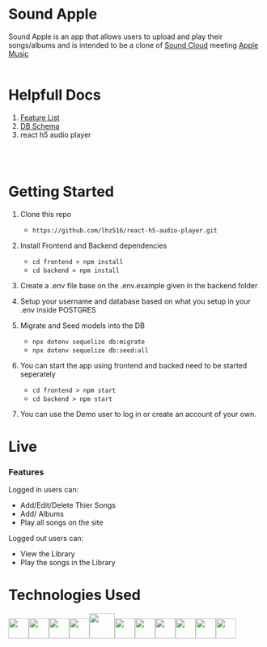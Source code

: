<h1> Sound Apple </h1>
<div>
<p>Sound Apple is an app that allows users to upload and play their songs/albums and is intended to be a clone of <a href='https://www.soundcloud.com'>Sound Cloud</a> meeting <a href='https://www.applemusic.com'>Apple Music</a>
<br>
</br>
</p>

</div>

<h1> Helpfull Docs </h1>
<ol>
 <li><a href='https://github.com/ta-cos/SoundApple/wiki/Features'>Feature List</a> </li>
 <li><a href='https://github.com/ta-cos/SoundApple/wiki/DBSchema'>DB Schema</a></li>
 <li><a href='https://github.com/lhz516/react-h5-audio-player'></a> react h5 audio player </li>
</ol>

<div>

<br>
</br>
<h1> Getting Started </h1>

1. Clone this repo

    * ```https://github.com/lhz516/react-h5-audio-player.git```

2. Install Frontend and Backend dependencies

    * ```cd frontend > npm install```
    * ```cd backend > npm install```

3. Create a .env file base on the .env.example given in the backend folder

4. Setup your username and database based on what you setup in your .env inside POSTGRES

5. Migrate and Seed models into the DB

    * ```npx dotenv sequelize db:migrate```
    * ```npx dotenv sequelize db:seed:all```

6. You can start the app using frontend and backed need to be started seperately

    * ```cd frontend > npm start```
    * ```cd backend > npm start```
7. You can use the Demo user to log in or create an account of your own.


<h1> Live </h1>

### Features

Logged in users can:

 - Add/Edit/Delete Thier Songs
 - Add/ Albums
 - Play all songs on the site

Logged out users can:
- View the Library
- Play the songs in the Library


<h1>Technologies Used </h1>
<img  src="https://cdn.jsdelivr.net/gh/devicons/devicon/icons/javascript/javascript-original.svg"  height=40/><img src="https://cdn.jsdelivr.net/gh/devicons/devicon/icons/react/react-original.svg" height=40/><img src="https://cdn.jsdelivr.net/gh/devicons/devicon/icons/redux/redux-original.svg" height=40/><img src="https://cdn.jsdelivr.net/gh/devicons/devicon/icons/nodejs/nodejs-plain-wordmark.svg" height=40/><img src="https://cdn.jsdelivr.net/gh/devicons/devicon/icons/express/express-original-wordmark.svg" height=50/><img  src="https://cdn.jsdelivr.net/gh/devicons/devicon/icons/postgresql/postgresql-original.svg"  height=40/><img  src="https://cdn.jsdelivr.net/gh/devicons/devicon/icons/sequelize/sequelize-original.svg"  height=40/><img  src="https://cdn.jsdelivr.net/gh/devicons/devicon/icons/css3/css3-original.svg"  height=40/><img  src="https://cdn.jsdelivr.net/gh/devicons/devicon/icons/html5/html5-original.svg"  height=40/><img  src="https://cdn.jsdelivr.net/gh/devicons/devicon/icons/git/git-original.svg"  height=40/><img  src="https://cdn.jsdelivr.net/gh/devicons/devicon/icons/vscode/vscode-original.svg"  height=40/>
</div>
